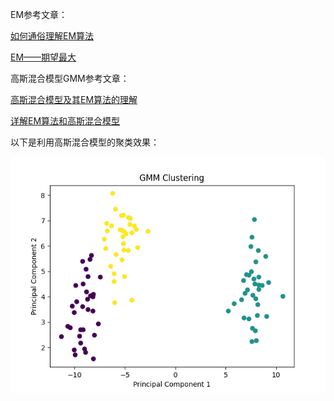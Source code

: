 EM参考文章：

[如何通俗理解EM算法](https://blog.csdn.net/v_JULY_v/article/details/81708386) 

[EM——期望最大](https://zhuanlan.zhihu.com/p/78311644) 



高斯混合模型GMM参考文章：

[高斯混合模型及其EM算法的理解](https://blog.csdn.net/jinping_shi/article/details/59613054) 

[详解EM算法和高斯混合模型](https://blog.csdn.net/lin_limin/article/details/81048411?ops_request_misc=%257B%2522request%255Fid%2522%253A%2522166771942416800182189305%2522%252C%2522scm%2522%253A%252220140713.130102334.pc%255Fall.%2522%257D&request_id=166771942416800182189305&biz_id=0&utm_medium=distribute.pc_search_result.none-task-blog-2~all~first_rank_ecpm_v1~hot_rank-3-81048411-null-null.142^v63^control,201^v3^control,213^v1^t3_control2&utm_term=%E9%AB%98%E6%96%AF%E6%B7%B7%E5%90%88%E6%A8%A1%E5%9E%8B) 



以下是利用高斯混合模型的聚类效果：

![](https://raw.githubusercontent.com/chubbylhao/ML_Algorithms/main/unsupervised_learning/gaussian_mixture_model/gaussian_mixture_model_res.png)